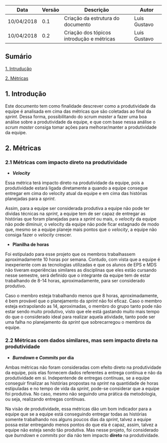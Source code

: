 | Data | Versão | Descrição | Autor |
|---|---|---|---|
| 10/04/2018 | 0.1 |Criação da estrutura do documento | Luis Gustavo |
| 10/04/2018 | 0.2 | Criação dos tópicos introdução e métricas | Luis Gustavo |

## Sumário

[1. Intrudução](#1-introdução)

[2. Métricas](#2-métricas)

## **1. Introdução**

Este documento tem como finalidade descrever como a produtividade da equipe é analisada em cima das métricas que são coletadas ao final da _sprint_. Dessa forma, possibilitando do _scrum master_ a fazer uma boa análise sobre a produtividade da equipe, e que com base nessa análise o _scrum master_ consiga tomar ações para melhorar/manter a produtividade da equipe.

## **2. Métricas**

### **2.1 Métricas com impacto direto na produtividade**

* **_Velocity_**

Essa métrica terá impacto direto na produtividade da equipe, pois a produtividade estará ligada diretamente a quando a equipe consegue entregar em cima do velocity atual da equipe e em cima das histórias planejadas para a _sprint_. 

Assim, para a equipe ser considerada produtiva a equipe não pode ter dívidas técnicas na _sprint_, a equipe tem de ser capaz de entregar as histórias que foram planejadas para a _sprint_ ou mais, o _velocity_ da equipe não pode diminuir, o velocity da equipe não pode ficar estagnado de modo que, mesmo se a equipe planeje mais pontos que o _velocity_, a equipe não consiga fazer o _velocity_ crescer.

* **Planilha de horas**

Foi estipulado para esse projeto que os membros trabalhassem aproximadamente 10 horas por semana. Contudo, com vista que a equipe é inexperiente com as tecnologias utilizadas e que os alunos de EPS e MDS não tiveram experiências similares as disciplinas que eles estão cursando nesse semestre, será definido que o integrante da equipe tem de estar trabalhando de 8-14 horas, aproximadamente, para ser considerado produtivo.

Caso o membro esteja trabalhando menos que 8 horas, aproximadamente, é bem provável que o planejamento da _sprint_ não foi eficaz. Caso o membro esteja extrapolando as 14, aproximadas, o membro do grupo tanto pode não estar sendo muito produtivo, visto que ele está gastando muito mais tempo do que o considerado ideal para realizar aquela atividade, tanto pode ser uma falha no planejamento da _sprint_ que sobrecarregou o membros da equipe.

### **2.2 Métricas com dados similares, mas sem impacto **direto** na produtividade**

* **_Burndown_ e _Commits_ por dia**

Ambas métricas não foram consideradas com efeito direto na produtividade da equipe, pois elas fornecem dados referentes a entrega contínua e não da produtividade em si. Indepentende de entregas contínuas, se a equipe conseguir finalizar as histórias propostas na _sprint_ na quantidade de horas estipuladas e no tempo de vida da _sprint_, pode-se considerar que a equipe foi produtiva. No caso, mesmo não seguindo uma prática da metodologia, ou seja, realizando entregas contínuas.

Na visão de produtividade, essa métricas dão um bom indicador para a equipe que se a equipe está conseguindo entregar todas as histórias somente trabalhando nos alguns poucos dias da _sprint_, talvez a equipe possa estar entregando menos pontos do que ela é capaz, assim, talvez a equipe não esteja sendo tão produtiva. Mas nesse projeto, foi considerado que _burndown_ e _commits_ por dia não tem impacto **direto** na produtividade.